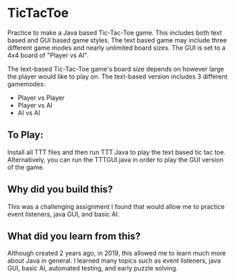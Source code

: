 # TicTacToe
 Practice to make a Java based Tic-Tac-Toe game. This includes both text based and GUI based game styles. The text based game may include three different game modes and nearly unlimited board sizes. The GUI is set to a 4x4 board of "Player vs AI".  
  
The text-based Tic-Tac-Toe game's board size depends on however large the player would like to play on. The text-based version includes 3 different gamemodes:
- Player vs Player
- Player vs AI
- AI vs AI  

## To Play: 
Install all TTT files and then run TTT.Java to play the text based tic tac toe. Alternatively, you can run the TTTGUI.java in order to play the GUI version of the game.

## Why did you build this?
This was a challenging assignment I found that would allow me to practice event listeners, java GUI, and basic AI.
 
## What did you learn from this?
Although created 2 years ago, in 2019, this allowed me to learn much more about Java in general. I learned many topics such as event listeners, java GUI, basic AI, automated testing, and early puzzle solving.
